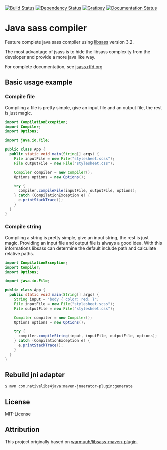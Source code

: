 [![Build Status](https://img.shields.io/travis/bit3/jsass/master.svg?style=flat-square)](https://travis-ci.org/bit3/jsass)
[![Dependency Status](https://www.versioneye.com/user/projects/55171ff6747ccb3c8e000004/badge.svg?style=flat-square)](https://www.versioneye.com/user/projects/55171ff6747ccb3c8e000004)
[![Gratipay](https://img.shields.io/gratipay/bit3.svg?style=flat-square)](https://gratipay.com/bit3/)
[![Documentation Status](https://readthedocs.org/projects/jsass/badge/?version=latest)](https://readthedocs.org/projects/jsass/?badge=latest)

Java sass compiler
==================

Feature complete java sass compiler using [libsass][libsass] version 3.2.

The most advantage of jsass is to hide the libsass complexity from the developer and provide a more java like way.

For complete documentation, see [jsass.rtfd.org](http://jsass.rtfd.org/)

Basic usage example
-------------------

### Compile file

Compiling a file is pretty simple, give an input file and an output file, the rest is just magic.

```java
import CompilationException;
import Compiler;
import Options;

import java.io.File;

public class App {
  public static void main(String[] args) {
    File inputFile = new File("stylesheet.scss");
    File outputFile = new File("stylesheet.css");

    Compiler compiler = new Compiler();
    Options options = new Options();

    try {
      compiler.compileFile(inputFile, outputFile, options);
    } catch (CompilationException e) {
      e.printStackTrace();
    }
  }
}
```

### Compile string

Compiling a string is pretty simple, give an input string, the rest is just magic.
Providing an input file and output file is always a good idea. With this informations libsass can determine the default
include path and calculate relative paths.

```java
import CompilationException;
import Compiler;
import Options;

import java.io.File;

public class App {
  public static void main(String[] args) {
    String input = "body { color: red; }";
    File inputFile = new File("stylesheet.scss");
    File outputFile = new File("stylesheet.css");

    Compiler compiler = new Compiler();
    Options options = new Options();

    try {
      compiler.compileString(input, inputFile, outputFile, options);
    } catch (CompilationException e) {
      e.printStackTrace();
    }
  }
}
```

Rebuild jni adapter
-------------------

```bash
$ mvn com.nativelibs4java:maven-jnaerator-plugin:generate
```

License
-------

MIT-License

Attribution
-----------

This project originally based on [warmuuh/libsass-maven-plugin][warmuuh-libsass-maven-plugin].

[warmuuh-libsass-maven-plugin]: https://github.com/warmuuh/libsass-maven-plugin
[libsass]: https://github.com/sass/libsass
